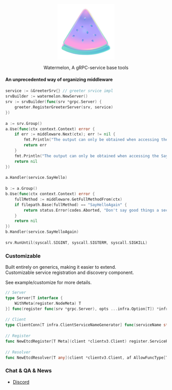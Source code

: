 <p align="center">
    <img src="docs/images/logo.png" alt="banner" width="180px">
</p>

<p align="center">
    Watermelon, A gRPC-service base tools
</p>

#### An unprecedented way of organizing middleware

```go
service := &GreeterSrv{} // greeter srvice impl
srvBuilder := watermelon.NewServer()
srv := srvBuilder(func(srv *grpc.Server) {
    greeter.RegisterGreeterServer(srv, service)
})

a := srv.Group()
a.Use(func(ctx context.Context) error {
    if err := middleware.Next(ctx); err != nil {
        fmt.Println("The output can only be obtained when accessing the SayHelloAgain method", err)
        return err
    }
    fmt.Println("The output can only be obtained when accessing the SayHello method")
    return nil
})

a.Handler(service.SayHello)

b := a.Group()
b.Use(func(ctx context.Context) error {
    fullMethod := middleware.GetFullMethodFrom(ctx)
    if filepath.Base(fullMethod) == "SayHelloAgain" {
        return status.Error(codes.Aborted, "Don't say good things a second time")
    }
    return nil
})
b.Handler(service.SayHelloAgain)

srv.RunUntil(syscall.SIGINT, syscall.SIGTERM, syscall.SIGKILL)
```

### Customizable

Built entirely on generics, making it easier to extend.  
Customizable service registration and discovery component.

See example/customize for more details.

```go
// Server
type Server[T interface {
	WithMeta(register.NodeMeta) T
}] func(register func(srv *grpc.Server), opts ...infra.Option[T]) *infra.Srv[T]

// Client
type ClientConn[T infra.ClientServiceNameGenerator] func(serviceName string, opts ...infra.ClientOptions[T]) (*grpc.ClientConn, error)

// Register
func NewEtcdRegister[T Meta](client *clientv3.Client) register.ServiceRegister[T]

// Resolver
func NewEtcdResolver[T any](client *clientv3.Client, af AllowFuncType[T]) wresolver.Resolver

```

### Chat & QA & News
- [Discord](https://discord.gg/BGJ6JZmFsR)

